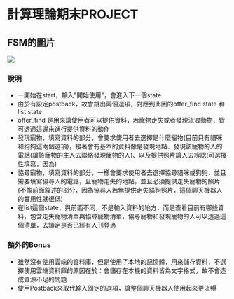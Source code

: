 # **計算理論期末PROJECT**

## **FSM的圖片**
![](https://i.imgur.com/oZMEddz.png)

### **說明**

* 一開始在start，輸入"開始使用"，會進入下一個state
* 由於有設定postback，故會跳出兩個選項，對應到此圖的offer_find state 和 list state
* offer_find 是用來讓使用者可以提供資料，若寵物走失或者發現流浪動物，皆可透過這邊來進行提供資料的動作
* 發現寵物，填寫資料的部分，會要求使用者去選擇是什麼寵物(目前只有貓咪和狗狗這兩個選項)，接著會有基本的資料像是發現地點、發現該寵物的人的電話(讓該寵物的主人去聯絡發現寵物的人)、以及提供照片讓人去辨認(可選擇性填寫，因為)
* 協尋寵物，填寫資料的部分，一樣會要求使用者去選擇協尋貓咪或狗狗，並且需要填寫協尋人的電話，且寵物走失的地點，並且必須提供走失寵物的照片(不像前面敘述的部分，因為協尋人若無提供走失貓狗照片，這個聊天機器人的實用性就很低)
* 在list這個state，與前面不同，不是輸入資料的地方，而是查看目前有哪些資料，包含走失寵物清單與協尋寵物清單，協尋寵物和發現寵物的人可以透過這個清單，去鎖定是否已經有人刊登過

### **額外的Bonus**

* 雖然沒有使用雲端的資料庫，但是使用了本地的記憶體，用來儲存資料，不選擇使用雲端資料庫的原因在於：會儲存在本機的資料皆為文字格式，故不會造成資源不足的問題
* 使用Postback來取代輸入固定的選項，讓整個聊天機器人使用起來更流暢
